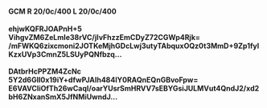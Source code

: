 #### GCM R 20/0c/400 L 20/0c/400
**ehjwKQFRJOAPnH+5**<br/>**VihgvZM6ZeLmIe38rVC/jIvFhzzEmCDyZ72CGWp4Rjk=**<br/>**/mFWKQ6zixcmoni2JOTKeMjhGDcLwj3utyTAbquxOQz0t3MmD+9Zp1fylKzxUVp3CmnZ5LSUyPQNfbzq...**<br/><br/>
**DAtbrHcPPZM4ZcNc**<br/>**5Y2d6Gll0x19iY+dfwPJAIh484lY0RAQnEQnGBvoFpw=**<br/>**E6VAVCIiOfTh26wCaqI/oarYUsrSmHRVV7sEBYGsiJULMVut4QndJ2/xd2bH6ZNxanSmX5JfNMiUwndJ...**